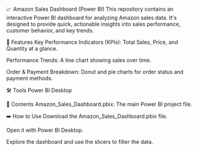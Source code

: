 📈 Amazon Sales Dashboard (Power BI) This repository contains an interactive Power BI dashboard for analyzing Amazon sales data. 
It's designed to provide quick, actionable insights into sales performance, customer behavior, and key trends.

🚀 Features Key Performance Indicators (KPIs): Total Sales, Price, and Quantity at a glance.

Performance Trends: A line chart showing sales over time.

Order & Payment Breakdown: Donut and pie charts for order status and payment methods.

🛠️ Tools Power BI Desktop

📂 Contents Amazon_Sales_Dashboard.pbix: The main Power BI project file.

➡️ How to Use Download the Amazon_Sales_Dashboard.pbix file.

Open it with Power BI Desktop.

Explore the dashboard and use the slicers to filter the data.
